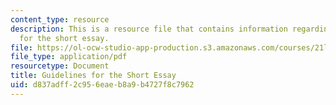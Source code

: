 ```yaml
---
content_type: resource
description: This is a resource file that contains information regarding guidelines
  for the short essay.
file: https://ol-ocw-studio-app-production.s3.amazonaws.com/courses/21l-705-major-authors-rewriting-genesis-paradise-lost-and-twentieth-century-fantasy-spring-2009/d837adff2c956eaeb8a9b4727f8c7962_MIT21L_705S09_assn01.pdf
file_type: application/pdf
resourcetype: Document
title: Guidelines for the Short Essay
uid: d837adff-2c95-6eae-b8a9-b4727f8c7962
---
```

